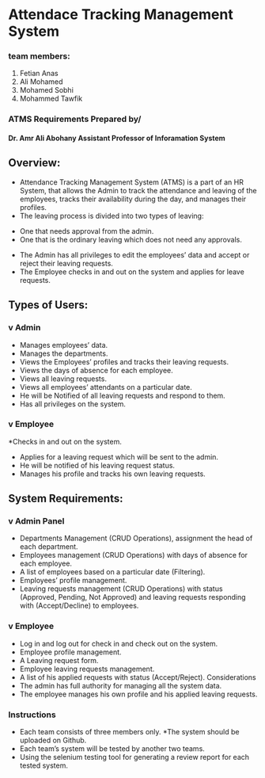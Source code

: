# Attendace Tracking Management System 
### team members:
1. Fetian Anas
2. Ali Mohamed
3. Mohamed Sobhi
4. Mohammed Tawfik 

### ATMS Requirements Prepared by/ 
#### Dr. Amr Ali Abohany Assistant Professor of Inforamation System

## Overview:
- Attendance Tracking Management System (ATMS) is a part of an HR 
System, that allows the Admin to track the attendance and leaving of the 
employees, tracks their availability during the day, and manages their 
profiles.
- The leaving process is divided into two types of leaving:
* One that needs approval from the admin.
* One that is the ordinary leaving which does not need any 
approvals.
- The Admin has all privileges to edit the employees’ data and accept or 
reject their leaving requests.
- The Employee checks in and out on the system and applies for leave 
requests.
## Types of Users:

### v Admin
* Manages employees’ data.
* Manages the departments.
* Views the Employees’ profiles and tracks their leaving requests.
* Views the days of absence for each employee.
* Views all leaving requests.
* Views all employees’ attendants on a particular date.
* He will be Notified of all leaving requests and respond to them.
* Has all privileges on the system.
### v Employee
*Checks in and out on the system.
* Applies for a leaving request which will be sent to the admin.
* He will be notified of his leaving request status.
* Manages his profile and tracks his own leaving requests.

## System Requirements:
### v Admin Panel
* Departments Management (CRUD Operations), assignment the 
head of each department.
* Employees management (CRUD Operations) with days of absence
for each employee.
* A list of employees based on a particular date (Filtering).
* Employees’ profile management.
* Leaving requests management (CRUD Operations) with status 
(Approved, Pending, Not Approved) and leaving requests 
responding with (Accept/Decline) to employees.
### v Employee
* Log in and log out for check in and check out on the system.
* Employee profile management.
* A Leaving request form.
* Employee leaving requests management.
* A list of his applied requests with status (Accept/Reject).
 Considerations
* The admin has full authority for managing all the system data.
* The employee manages his own profile and his applied leaving 
requests.
### Instructions
* Each team consists of three members only.
*The system should be uploaded on Github.
* Each team’s system will be tested by another two teams.
* Using the selenium testing tool for generating a review report 
for each tested system.
